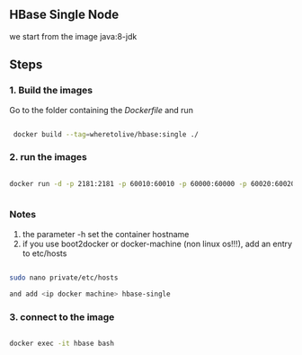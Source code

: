 HBase Single Node
-----------------

we start from the image java:8-jdk

Steps
-----

### 1. Build the images

Go to the folder containing the *Dockerfile* and run

```bash

 docker build --tag=wheretolive/hbase:single ./

```

### 2. run the images

```bash

docker run -d -p 2181:2181 -p 60010:60010 -p 60000:60000 -p 60020:60020 -p 60030:60030 --name hbase -h hbase wheretolive/hbase:single



```

### Notes

1.	the parameter -h set the container hostname
2.	if you use boot2docker or docker-machine (non linux os!!!), add an entry to etc/hosts

```bash

sudo nano private/etc/hosts

and add <ip docker machine> hbase-single
```

### 3. connect to the image

```bash

docker exec -it hbase bash

```
